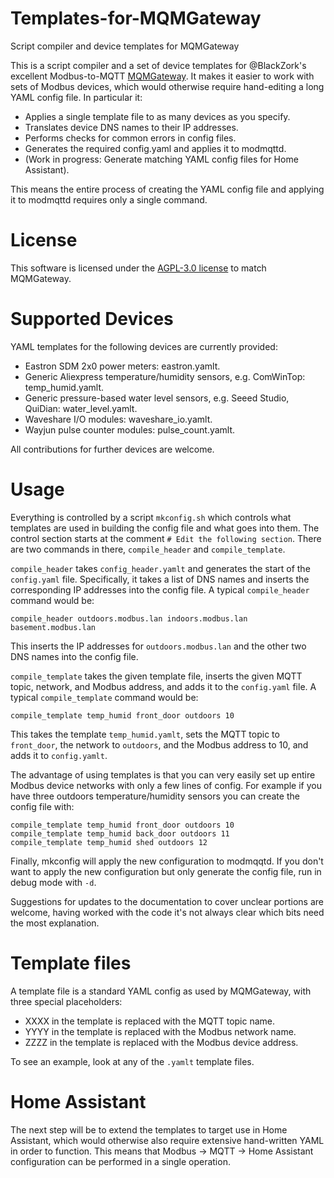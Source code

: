 # Templates-for-MQMGateway
Script compiler and device templates for MQMGateway

This is a script compiler and a set of device templates for @BlackZork's
excellent Modbus-to-MQTT [MQMGateway](https://github.com/BlackZork/mqmgateway/).
It makes it easier to work with sets of Modbus devices, which would otherwise
require hand-editing a long YAML config file.  In particular it:

* Applies a single template file to as many devices as you specify.
* Translates device DNS names to their IP addresses.
* Performs checks for common errors in config files.
* Generates the required config.yaml and applies it to modmqttd.
* (Work in progress: Generate matching YAML config files for Home Assistant).

This means the entire process of creating the YAML config file and applying it
to modmqttd requires only a single command.

# License

This software is licensed under the
[AGPL-3.0 license](https://www.gnu.org/licenses/agpl-3.0.html) to match
MQMGateway.

# Supported Devices

YAML templates for the following devices are currently provided:

- Eastron SDM 2x0 power meters: eastron.yamlt.
- Generic Aliexpress temperature/humidity sensors, e.g. ComWinTop: temp_humid.yamlt.
- Generic pressure-based water level sensors, e.g. Seeed Studio, QuiDian: water_level.yamlt.
- Waveshare I/O modules: waveshare_io.yamlt.
- Wayjun pulse counter modules: pulse_count.yamlt.

All contributions for further devices are welcome.

# Usage

Everything is controlled by a script `mkconfig.sh` which controls what
templates are used in building the config file and what goes into them.  The
control section starts at the comment `# Edit the following section`.  There
are two commands in there, `compile_header` and `compile_template`.

`compile_header` takes `config_header.yamlt` and generates the start of the
`config.yaml` file.  Specifically, it takes a list of DNS names and inserts
the corresponding IP addresses into the config file.  A typical
`compile_header` command would be:

```
compile_header outdoors.modbus.lan indoors.modbus.lan basement.modbus.lan
```

This inserts the IP addresses for `outdoors.modbus.lan` and the other two DNS
names into the config file.

`compile_template` takes the given template file, inserts the given MQTT
topic, network, and Modbus address, and adds it to the `config.yaml` file.  A
typical `compile_template` command would be:

```
compile_template temp_humid front_door outdoors 10
```

This takes the template `temp_humid.yamlt`, sets the MQTT topic to
`front_door`, the network to `outdoors`, and the Modbus address to 10, and
adds it to `config.yamlt`.

The advantage of using templates is that you can very easily set up entire
Modbus device networks with only a few lines of config.  For example if you
have three outdoors temperature/humidity sensors you can create the config
file with:

```
compile_template temp_humid front_door outdoors 10
compile_template temp_humid back_door outdoors 11
compile_template temp_humid shed outdoors 12
```

Finally, mkconfig will apply the new configuration to modmqqtd.  If you don't
want to apply the new configuration but only generate the config file, run in
debug mode with `-d`.

Suggestions for updates to the documentation to cover unclear portions are
welcome, having worked with the code it's not always clear which bits need the
most explanation.

# Template files

A template file is a standard YAML config as used by MQMGateway, with three
special placeholders:

- XXXX in the template is replaced with the MQTT topic name.
- YYYY in the template is replaced with the Modbus network name.
- ZZZZ in the template is replaced with the Modbus device address.

To see an example, look at any of the `.yamlt` template files.

# Home Assistant

The next step will be to extend the templates to target use in Home Assistant,
which would otherwise also require extensive hand-written YAML in order to
function.  This means that Modbus -> MQTT -> Home Assistant configuration can
be performed in a single operation.
